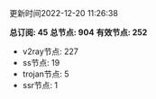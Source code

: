 更新时间2022-12-20 11:26:38

**总订阅: 45**
**总节点: 904**
**有效节点: 252**
- v2ray节点: 227
- ss节点: 19
- trojan节点: 5
- ssr节点: 1
